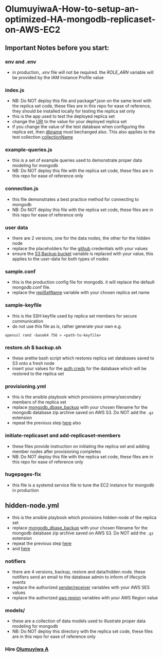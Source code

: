 # OlumuyiwaA-How-to-setup-an-optimized-HA-mongodb-replicaset-on-AWS-EC2

## Important Notes before you start:

### env and .env
- in production, *.env* file will not be required. the *ROLE_ARN* variable will be provided by the IAM Instance Profile value

### index.js
- NB: Do NOT deploy this file and package*.json on the same level with the replica set code, these files are in this repo for ease of reference, they should be installed locally for testing the replica set only
- this is the app used to test the deployed replica set
- change the [URI](https://github.com/ldtalent/OlumuyiwaA-How-to-setup-an-optimized-HA-mongodb-replicaset-on-AWS-EC2/blob/main/index.js#L3) to the value for your deployed replica set
- if you change the value of the test database when configuring the replica set, then [dbname](https://github.com/ldtalent/OlumuyiwaA-How-to-setup-an-optimized-HA-mongodb-replicaset-on-AWS-EC2/blob/main/index.js#L5) must bechanged also. This also applies to the test collection [collectionName](https://github.com/ldtalent/OlumuyiwaA-How-to-setup-an-optimized-HA-mongodb-replicaset-on-AWS-EC2/blob/main/index.js#L6)

### example-queries.js
- this is a set of example queries used to demonstrate proper data modeling for mongodb
- NB: Do NOT deploy this file with the replica set code, these files are in this repo for ease of reference only

### connection.js
- this file demonstrates a best practice method for connecting to mongodb
- NB: Do NOT deploy this file with the replica set code, these files are in this repo for ease of reference only

### user data
- there are 2 versions, one for the data nodes, the other for the hidden node
- replace the placeholders for the [github](https://github.com/ldtalent/OlumuyiwaA-How-to-setup-an-optimized-HA-mongodb-replicaset-on-AWS-EC2/blob/main/replicaset/user-data-for-hidden-nodes.sh#L7) credentials with your values
- ensure the [S3 Backup bucket](https://github.com/ldtalent/OlumuyiwaA-How-to-setup-an-optimized-HA-mongodb-replicaset-on-AWS-EC2/blob/main/replicaset/user-data-for-hidden-nodes.sh#L9) variable is replaced with your value, this applies to the user-data for both types of nodes

### sample.conf
- this is the production config file for mongodb. it will replace the default mongodb.conf file. 
- replace the [replSetName](https://github.com/ldtalent/OlumuyiwaA-How-to-setup-an-optimized-HA-mongodb-replicaset-on-AWS-EC2/blob/main/replicaset/sample.conf#L38) variable with your chosen replica set name

### sample-keyfile
- this is the SSH keyfile used by replica set members for secure communication
- do not use this file as is, rather generate your own e.g. 
```
openssl rand -base64 756 > <path-to-keyfile>
```
### restore.sh $ backup.sh
- these arethe bash script which restores replica set databases saved to S3 onto a fresh node
- insert your values for the [auth creds](https://github.com/ldtalent/OlumuyiwaA-How-to-setup-an-optimized-HA-mongodb-replicaset-on-AWS-EC2/blob/main/replicaset/restore.sh#L5) for the database which will be restored to the replica set

### provisioning.yml
- this is the ansible playbook which provisions primary/secondary members of the replica set
- replace [mongodb_dbase_backup](https://github.com/ldtalent/OlumuyiwaA-How-to-setup-an-optimized-HA-mongodb-replicaset-on-AWS-EC2/blob/main/replicaset/provisioning.yml#L194) with your chosen filename for the mongodb database zip archive saved on AWS S3. Do NOT add the `.gz` extension
- repeat the previous step [here](https://github.com/ldtalent/OlumuyiwaA-How-to-setup-an-optimized-HA-mongodb-replicaset-on-AWS-EC2/blob/main/replicaset/provisioning.yml#L193) also

### initiate-replicaset and add-replicaset-members
- these files provide instruction on initiating the replica set and adding member nodes after provisioning completes
- NB: Do NOT deploy this file with the replica set code, these files are in this repo for ease of reference only

### hugepages-fix
- this file is a systemd service file to tune the EC2 instance for mongodb in production

## hidden-node.yml
- this is the ansible playbook which provisions hidden-node of the replica set
- replace [mongodb_dbase_backup](https://github.com/ldtalent/OlumuyiwaA-How-to-setup-an-optimized-HA-mongodb-replicaset-on-AWS-EC2/blob/main/replicaset/hidden-node.yml#L193) with your chosen filename for the mongodb database zip archive saved on AWS S3. Do NOT add the `.gz` extension
- repeat the previous step [here](https://github.com/ldtalent/OlumuyiwaA-How-to-setup-an-optimized-HA-mongodb-replicaset-on-AWS-EC2/blob/main/replicaset/hidden-node.yml#L194)
- and [here](https://github.com/ldtalent/OlumuyiwaA-How-to-setup-an-optimized-HA-mongodb-replicaset-on-AWS-EC2/blob/main/replicaset/hidden-node.yml#L205)

### notifiers
- there are 4 versions, backup, restore and data/hidden node. these notifiers send an email to the database admin to inform of lifecycle events
- replace the authorized [sender/receiver](https://github.com/ldtalent/OlumuyiwaA-How-to-setup-an-optimized-HA-mongodb-replicaset-on-AWS-EC2/blob/main/replicaset/notifiers/data-node.js#L38) variables with your AWS SES values
- replace the authorized [aws region](https://github.com/ldtalent/OlumuyiwaA-How-to-setup-an-optimized-HA-mongodb-replicaset-on-AWS-EC2/blob/main/replicaset/notifiers/data-node.js#L24) variables with your AWS Region value

### models/
- these are a collection of data models used to illustrate proper data modeling for mongodb
- NB: Do NOT deploy this directory with the replica set code, these files are in this repo for ease of reference only

### Hire [Olumuyiwa A](https://www.ldtalentwork.com/freelancer/profile/?erid=olumuyiwaa)